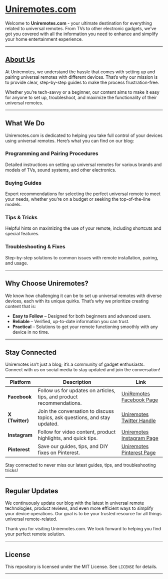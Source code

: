 # [Uniremotes.com](https://Uniremotes.com)
 

Welcome to **Uniremotes.com** - your ultimate destination for everything related to universal remotes. From TVs to other electronic gadgets, we’ve got you covered with all the information you need to enhance and simplify your home entertainment experience.

---

## [About Us](https://uniremotes.com/about-us)

At Uniremotes, we understand the hassle that comes with setting up and pairing universal remotes with different devices. That’s why our mission is to provide clear, step-by-step guides to make the process frustration-free.

Whether you’re tech-savvy or a beginner, our content aims to make it easy for anyone to set up, troubleshoot, and maximize the functionality of their universal remotes.

---

## What We Do

Uniremotes.com is dedicated to helping you take full control of your devices using universal remotes. Here’s what you can find on our blog:

### Programming and Pairing Procedures
Detailed instructions on setting up universal remotes for various brands and models of TVs, sound systems, and other electronics.

### Buying Guides
Expert recommendations for selecting the perfect universal remote to meet your needs, whether you’re on a budget or seeking the top-of-the-line models.

### Tips & Tricks
Helpful hints on maximizing the use of your remote, including shortcuts and special features.

### Troubleshooting & Fixes
Step-by-step solutions to common issues with remote installation, pairing, and usage.

---

## Why Choose Uniremotes?

We know how challenging it can be to set up universal remotes with diverse devices, each with its unique quirks. That’s why we prioritize creating content that is:

- **Easy to Follow** – Designed for both beginners and advanced users.
- **Reliable** – Verified, up-to-date information you can trust.
- **Practical** – Solutions to get your remote functioning smoothly with any device in no time.

---

## Stay Connected

Uniremotes isn’t just a blog; it’s a community of gadget enthusiasts. Connect with us on social media to stay updated and join the conversation!

| Platform  | Description | Link |
|-----------|-------------|------|
| **Facebook**  | Follow us for updates on articles, tips, and product recommendations. | [UniRemotes Facebook Page](https://www.facebook.com/uniremotes) |
| **X (Twitter)**  | Join the conversation to discuss topics, ask questions, and stay updated. | [Uniremotes Twitter Handle](https://x.com/uni_remotes) |
| **Instagram**  | Follow for video content, product highlights, and quick tips. | [Uniremotes Instagram Page](https://www.instagram.com/uniremotes/) |
| **Pinterest**  | Save our guides, tips, and DIY fixes on Pinterest. | [Uniremotes Pinterest Page](https://www.pinterest.com/Uniremotes/) |

Stay connected to never miss our latest guides, tips, and troubleshooting tricks!

---

## Regular Updates

We continuously update our blog with the latest in universal remote technologies, product reviews, and even more efficient ways to simplify your device operations. Our goal is to be your trusted resource for all things universal remote-related.

Thank you for visiting Uniremotes.com. We look forward to helping you find your perfect remote solution.

---

## License

This repository is licensed under the MIT License. See `LICENSE` for details.

---


<!---
Uinremotes/Uinremotes is a ✨ special ✨ repository because its `README.md` (this file) appears on your GitHub profile.
You can click the Preview link to take a look at your changes.
--->
